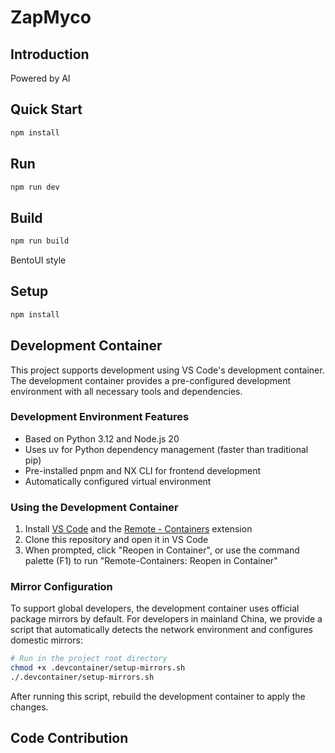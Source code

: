 # ZapMyco

## Introduction

Powered by AI

## Quick Start

```bash
npm install
```

## Run

```bash
npm run dev
```

## Build

```bash
npm run build
```

BentoUI style

## Setup

```bash
npm install
```

## Development Container

This project supports development using VS Code's development container. The development container provides a pre-configured development environment with all necessary tools and dependencies.

### Development Environment Features

- Based on Python 3.12 and Node.js 20
- Uses uv for Python dependency management (faster than traditional pip)
- Pre-installed pnpm and NX CLI for frontend development
- Automatically configured virtual environment

### Using the Development Container

1. Install [VS Code](https://code.visualstudio.com/) and the [Remote - Containers](https://marketplace.visualstudio.com/items?itemName=ms-vscode-remote.remote-containers) extension
2. Clone this repository and open it in VS Code
3. When prompted, click "Reopen in Container", or use the command palette (F1) to run "Remote-Containers: Reopen in Container"

### Mirror Configuration

To support global developers, the development container uses official package mirrors by default. For developers in mainland China, we provide a script that automatically detects the network environment and configures domestic mirrors:

```bash
# Run in the project root directory
chmod +x .devcontainer/setup-mirrors.sh
./.devcontainer/setup-mirrors.sh
```

After running this script, rebuild the development container to apply the changes.

## Code Contribution
